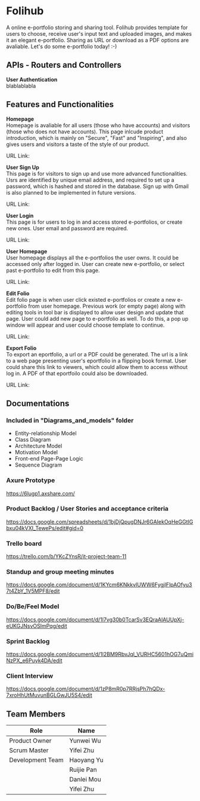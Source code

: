# Folihub
A online e-portfolio storing and sharing tool. Folihub provides template for users to choose, receive user's input text and uploaded images, and makes it an elegant e-portfolio. Sharing as URL or download as a PDF options are avaliable. Let's do some e-portfolio today! :-)

## APIs - Routers and Controllers
**User Authentication**  
blablablabla

## Features and Functionalities
**Homepage**  
Homepage is avaliable for all users (those who have accounts) and visitors (those who does not have accounts). This page inlcude product introduction, which is mainly on "Secure", "Fast" and "Inspiring", and also gives users and visitors a taste of the style of our product.     
  
URL Link: 
  
**User Sign Up**  
This page is for visitors to sign up and use more advanced functionalities. Usrs are identified by unique email address, and required to set up a password, which is hashed and stored in the database. Sign up with Gmail is also planned to be implemented in future versions.  

URL Link:  

**User Login**  
This page is for users to log in and access stored e-portfolios, or create new ones. User email and password are required.

URL Link:  

**User Homepage**  
User homepage displays all the e-portfolios the user owns. It could be accessed only after logged in. User can create new e-portfolio, or select past e-portfolio to edit from this page.  

URL Link:  

**Edit Folio**  
Edit folio page is when user click existed e-portfolios or create a new e-portfolio from user homepage. Previous work (or empty page) along with editing tools in tool bar is displayed to allow user design and update that page. User could add new page to e-portfolio as well. To do this, a pop up window will appear and user could choose template to continue.  

URL Link:  


**Export Folio**  
To export an eportfolio, a url or a PDF could be generated. The url is a link to a web page presenting user's eportfolio in a flipping book format. User could share this link to viewers, which could allow them to access without log in. A PDF of that eportfoilo could also be downloaded.  

URL Link:  

## Documentations
### Included in "Diagrams_and_models" folder
* Entity-relationship Model
* Class Diagram
* Architecture Model
* Motivation Model
* Front-end Page-Page Logic
* Sequence Diagram  
### Axure Prototype  
https://6lugp1.axshare.com/  
### Product Backlog / User Stories and acceptance criteria
https://docs.google.com/spreadsheets/d/1bjDjQpugDNJr6GAIekOqHeGGtIGbxu04kVXI_TewePs/edit#gid=0  
### Trello board
https://trello.com/b/YKcZYnsR/it-project-team-11  
### Standup and group meeting minutes
https://docs.google.com/document/d/1KYcm6KNkkvIUWW6FygjlFlpAOfyu37t4ZbY_1V5MPF8/edit  
### Do/Be/Feel Model
https://docs.google.com/document/d/1l7vg30b0TcarSv3EQraAlAUUpXj-eUKGJNsvOSImPqg/edit  
### Sprint Backlog
https://docs.google.com/document/d/1l2BM9RbvJql_VURHC5601hOG7uQmiNzPX_e6Puyk4DA/edit  
### Client Interview
https://docs.google.com/document/d/1zP8mR0p7RRjsPh7hQDx-7xroHhUtMuvunBGLGwJU5S4/edit  

## Team Members  
| Role | Name |
| ----------- | ----------- |
| Product Owner | Yunwei Wu |
| Scrum Master | Yifei Zhu |
| Development Team | Haoyang Yu |
| | Ruijie Pan
| | Danlei Mou
| | Yifei Zhu
